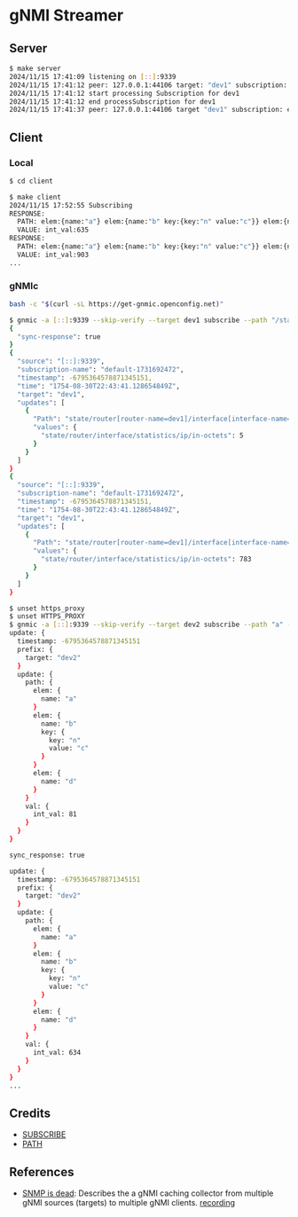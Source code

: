 # gNMI Streamer

## Server

```bash
$ make server
2024/11/15 17:41:09 listening on [::]:9339
2024/11/15 17:41:12 peer: 127.0.0.1:44106 target: "dev1" subscription: subscribe:{prefix:{target:"dev1"} subscription:{path:{elem:{name:"state"} elem:{name:"router" key:{key:"router-name" value:"*"}} elem:{name:"interface" key:{key:"interface-name" value:"*"}} elem:{name:"statistics"} elem:{name:"ip"} elem:{name:"in-octets"}}}}
2024/11/15 17:41:12 start processing Subscription for dev1
2024/11/15 17:41:12 end processSubscription for dev1
2024/11/15 17:41:37 peer: 127.0.0.1:44106 target "dev1" subscription: end: "subscribe:{prefix:{target:\"dev1\"} subscription:{path:{elem:{name:\"state\"} elem:{name:\"router\" key:{key:\"router-name\" value:\"*\"}} elem:{name:\"interface\" key:{key:\"interface-name\" value:\"*\"}} elem:{name:\"statistics\"} elem:{name:\"ip\"} elem:{name:\"in-octets\"}}}}"
```

## Client

### Local

```bash
$ cd client
```

```bash
$ make client
2024/11/15 17:52:55 Subscribing
RESPONSE:
  PATH: elem:{name:"a"} elem:{name:"b" key:{key:"n" value:"c"}} elem:{name:"d"}
  VALUE: int_val:635
RESPONSE:
  PATH: elem:{name:"a"} elem:{name:"b" key:{key:"n" value:"c"}} elem:{name:"d"}
  VALUE: int_val:903
...
```

### gNMIc


```bash
bash -c "$(curl -sL https://get-gnmic.openconfig.net)"
```

```bash
$ gnmic -a [::]:9339 --skip-verify --target dev1 subscribe --path "/state/router[router-name=*]/interface[interface-name=*]/statistics/ip/in-octets"
{
  "sync-response": true
}
{
  "source": "[::]:9339",
  "subscription-name": "default-1731692472",
  "timestamp": -6795364578871345151,
  "time": "1754-08-30T22:43:41.128654849Z",
  "target": "dev1",
  "updates": [
    {
      "Path": "state/router[router-name=dev1]/interface[interface-name=*]/statistics/ip/in-octets",
      "values": {
        "state/router/interface/statistics/ip/in-octets": 5
      }
    }
  ]
}
{
  "source": "[::]:9339",
  "subscription-name": "default-1731692472",
  "timestamp": -6795364578871345151,
  "time": "1754-08-30T22:43:41.128654849Z",
  "target": "dev1",
  "updates": [
    {
      "Path": "state/router[router-name=dev1]/interface[interface-name=*]/statistics/ip/in-octets",
      "values": {
        "state/router/interface/statistics/ip/in-octets": 783
      }
    }
  ]
}
```


```bash
$ unset https_proxy
$ unset HTTPS_PROXY
$ gnmic -a [::]:9339 --skip-verify --target dev2 subscribe --path "a" --format prototext
update: {
  timestamp: -6795364578871345151
  prefix: {
    target: "dev2"
  }
  update: {
    path: {
      elem: {
        name: "a"
      }
      elem: {
        name: "b"
        key: {
          key: "n"
          value: "c"
        }
      }
      elem: {
        name: "d"
      }
    }
    val: {
      int_val: 81
    }
  }
}

sync_response: true

update: {
  timestamp: -6795364578871345151
  prefix: {
    target: "dev2"
  }
  update: {
    path: {
      elem: {
        name: "a"
      }
      elem: {
        name: "b"
        key: {
          key: "n"
          value: "c"
        }
      }
      elem: {
        name: "d"
      }
    }
    val: {
      int_val: 634
    }
  }
}
...
```

## Credits

- [SUBSCRIBE](https://github.com/openconfig/gnmi/tree/master/subscribe)
- [PATH](https://github.com/openconfig/gnmic/tree/main/pkg/api/path)

## References

- [SNMP is dead](https://pc.nanog.org/static/published/meetings/NANOG73/1677/20180625_Shakir_Snmp_Is_Dead_v1.pdf): Describes the a gNMI caching collector from multiple gNMI sources (targets) to multiple gNMI clients. [recording](https://youtu.be/McNm_WfQTHw?si=lPy5a7qIdIKMW7ne)